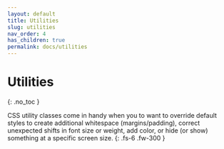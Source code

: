 ```yaml
---
layout: default
title: Utilities
slug: utilities
nav_order: 4
has_children: true
permalink: docs/utilities
---
```


# Utilities

{: .no_toc }

CSS utility classes come in handy when you to want to override default styles to create additional whitespace (margins/padding), correct unexpected shifts in font size or weight, add color, or hide (or show) something at a specific screen size.
{: .fs-6 .fw-300 }
